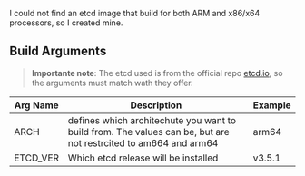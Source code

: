 I could not find an etcd image that build for both ARM and x86/x64 processors, so I created mine. 

## Build Arguments

> **Importante note**: The etcd used is from the official repo [etcd.io](https://github.com/etcd-io/etcd/releases), so the arguments must match wath they offer.


| Arg Name | Description | Example |
|---|---|---|
|ARCH| defines which architechute you want to build from. The values can be, but are not restrcited to am664 and arm64 | arm64 |
| ETCD_VER | Which etcd release will be installed | v3.5.1 |